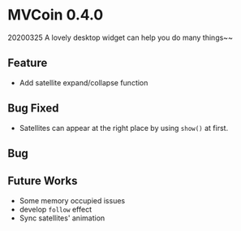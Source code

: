 # MVCoin 0.4.0
20200325
A lovely desktop widget can help you do many things~~

## Feature
- Add satellite expand/collapse function

## Bug Fixed
- Satellites can appear at the right place by using ```show()``` at first.

## Bug

## Future Works
- Some memory occupied issues
- develop ```follow``` effect
- Sync satellites' animation